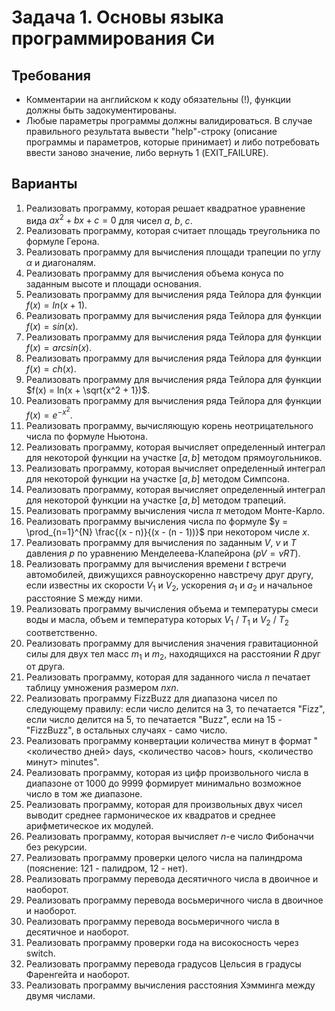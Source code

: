 # Задача 1. Основы языка программирования Си

## Требования

+ Комментарии на английском к коду обязательны (!), функции должны быть задокументированы.
+ Любые параметры программы должны валидироваться. В случае правильного результата вывести "help"-строку (описание программы и параметров, которые принимает) и либо потребовать ввести заново значение, либо вернуть 1 (EXIT_FAILURE).

## Варианты

1. Реализовать программу, которая решает квадратное уравнение вида $ax^2+bx+c=0$ для чисел _a_, _b_, _c_.
2. Реализовать программу, которая считает площадь треугольника по формуле Герона.
3. Реализовать программу для вычисления площади трапеции по углу $\alpha$ и диагоналям.
4. Реализовать программу для вычисления объема конуса по заданным высоте и площади основания.
5. Реализовать программу для вычисления ряда Тейлора для функции $f(x) = ln(x + 1)$.
6. Реализовать программу для вычисления ряда Тейлора для функции $f(x) = sin(x)$.
7. Реализовать программу для вычисления ряда Тейлора для функции $f(x) = arcsin(x)$.
8. Реализовать программу для вычисления ряда Тейлора для функции $f(x) = ch(x)$.
9. Реализовать программу для вычисления ряда Тейлора для функции $f(x) = ln(x + \sqrt{x^2 + 1})$.
10. Реализовать программу для вычисления ряда Тейлора для функции $f(x) = e^{-x^2}$.
11. Реализовать программу, вычисляющую корень неотрицательного числа по формуле Ньютона.
12. Реализовать программу, которая вычисляет определенный интеграл для некоторой функции на участке $[a, b]$ методом прямоугольников.
13. Реализовать программу, которая вычисляет определенный интеграл для некоторой функции на участке $[a, b]$ методом Симпсона.
14. Реализовать программу, которая вычисляет определенный интеграл для некоторой функции на участке $[a, b]$ методом трапеций.  
15. Реализовать программу вычисления числа $\pi$ методом Монте-Карло.
16. Реализовать программу вычисления числа по формуле $y = \prod_{n=1}^{N} \frac{(x - n)}{(x - (n - 1))}$ при некотором числе $x$.
17. Реализовать программу для вычисления по заданным $V$, $\nu$ и $T$ давления $p$ по уравнению Менделеева-Клапейрона ($pV = \nu RT$).
18. Реализовать программу для вычисления времени $t$ встречи автомобилей, движущихся равноускоренно навстречу друг другу, если известны их скорости $V_1$ и $V_2$, ускорения $а_1$ и $а_2$ и начальное расстояние S между ними.
19. Реализовать программу вычисления объема и температуры смеси воды и масла, объем и температура которых $V_1$ / $T_1$ и $V_2$ / $T_2$ соответственно.
20. Реализовать программу для вычисления значения гравитационной силы для двух тел масс $m_1$ и $m_2$, находящихся на расстоянии $R$ друг от друга.
21. Реализовать программу, которая для заданного числа $n$ печатает таблицу умножения размером $n x n$.
22. Реализовать программу FizzBuzz для диапазона чисел по следующему правилу: если число делится на 3, то печатается "Fizz", если число делится на 5, то печатается "Buzz", если на 15 - "FizzBuzz", в остальных случаях - само число.
23. Реализовать программу конвертации количества минут в формат "<количество дней> days, <количество часов> hours, <количество минут> minutes".
24. Реализовать программу, которая из цифр произвольного числа в диапазоне от 1000 до 9999 формирует минимально возможное число в том же диапазоне.
25. Реализовать программу, которая для произвольных двух чисел выводит среднее гармоническое их квадратов и среднее арифметическое их модулей.
26. Реализовать программу, которая вычисляет $n$-е число Фибоначчи без рекурсии.
27. Реализовать программу проверки целого числа на палиндрома (пояснение: 121 - палидром, 12 - нет).
28. Реализовать программу перевода десятичного числа в двоичное и наоборот.
29. Реализовать программу перевода восьмеричного числа в двоичное и наоборот.
30. Реализовать программу перевода восьмеричного числа в десятичное и наоборот.
31. Реализовать программу проверки года на високосность через switch.
32. Реализовать программу перевода градусов Цельсия в градусы Фаренгейта и наоборот.
33. Реализовать программу вычисления расстояния Хэмминга между двумя числами.
